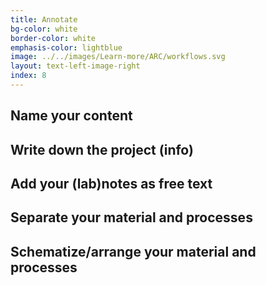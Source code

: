 ```yaml
---
title: Annotate
bg-color: white
border-color: white
emphasis-color: lightblue
image: ../../images/Learn-more/ARC/workflows.svg
layout: text-left-image-right
index: 8
---
```


## Name your content



## Write down the project (info)



## Add your (lab)notes as free text



## Separate your material and processes



## Schematize/arrange your material and processes 

